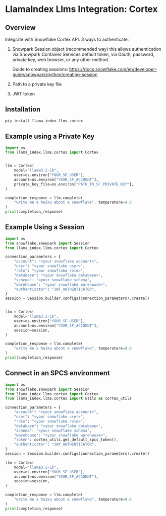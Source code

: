 # LlamaIndex Llms Integration: Cortex

## Overview

Integrate with Snowflake Cortex API.
3 ways to authenticate:

1. Snowpark Session object (recommended way)
   this allows authentication via Snowpark Container Services default token, via Oauth,
   password, private key, web browser, or any other method.

   Guide to creating sessions: https://docs.snowflake.com/en/developer-guide/snowpark/python/creating-session

2. Path to a private key file

3. JWT token

## Installation

```bash
pip install llama-index-llms-cortex
```

## Example using a Private Key

```python
import os
from llama_index.llms.cortex import Cortex


llm = Cortex(
    model="llama3.2-1b",
    user=os.environ["YOUR_SF_USER"],
    account=os.environ["YOUR_SF_ACCOUNT"],
    private_key_file=os.environ["PATH_TO_SF_PRIVATE_KEY"],
)

completion_response = llm.complete(
    "write me a haiku about a snowflake", temperature=0.0
)
print(completion_response)
```

## Example Using a Session

```python
import os
from snowflake.snowpark import Session
from llama_index.llms.cortex import Cortex

connection_parameters = {
    "account": "<your snowflake account>",
    "user": "<your snowflake user>",
    "role": "<your snowflake role>",
    "database": "<your snowflake database>",
    "schema": "<your snowflake schema",
    "warehouse": "<your snowflake warehouse>",
    "authenticator": "JWT_AUTHENTICATOR",
}
session = Session.builder.configs(connection_parameters).create()


llm = Cortex(
    model="llama3.2-1b",
    user=os.environ["YOUR_SF_USER"],
    account=os.environ["YOUR_SF_ACCOUNT"],
    session=session,
)

completion_response = llm.complete(
    "write me a haiku about a snowflake", temperature=0.0
)
print(completion_response)
```

## Connect in an SPCS environment

```python
import os
from snowflake.snowpark import Session
from llama_index.llms.cortex import Cortex
from llama_index.llms.cortex import utils as cortex_utils

connection_parameters = {
    "account": "<your snowflake account>",
    "user": "<your snowflake user>",
    "role": "<your snowflake role>",
    "database": "<your snowflake database>",
    "schema": "<your snowflake schema",
    "warehouse": "<your snowflake warehouse>",
    "token": cortex_utils.get_default_spcs_token(),
    "authenticator": "JWT_AUTHENTICATOR",
}
session = Session.builder.configs(connection_parameters).create()

llm = Cortex(
    model="llama3.2-1b",
    user=os.environ["YOUR_SF_USER"],
    account=os.environ["YOUR_SF_ACCOUNT"],
    session=session,
)

completion_response = llm.complete(
    "write me a haiku about a snowflake", temperature=0.0
)
print(completion_response)
```
